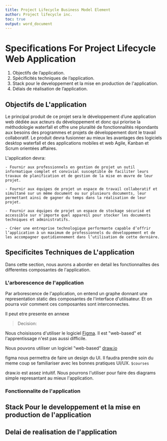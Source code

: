 ```yaml
---
title: Project Lifecycle Business Model Element
author: Project lifecycle inc.
toc: true
output: word_document
---
```


# Specifications For Project Lifecycle Web Application

1. Objectifs de l’application.
2. Spécificités techniques de l’application.
3. Stack pour le developpement et la mise en production de l'application.
4. Délais de réalisation de l’application.

## Objectifs de L'application

Le principal produit de ce projet sera le développement d’une application web dédiée aux acteurs du développement et donc qui priorise la méthodologie waterfall et offre une pluralité de fonctionnalités répondants aux besoins des programmes et projets de développement dont le travail collaboratif. Le produit devra fusionner au mieux les avantages des logiciels desktop waterfall et des applications mobiles et web Agile, Kanban et Scrum orientées affaires.

L'application devra:

    - Fournir aux professionnels en gestion de projet un outil informatique complet et convivial susceptible de faciliter leurs travaux de planification et de gestion de la mise en œuvre de leur projet.

    - Fournir aux équipes de projet un espace de travail collaboratif et simultané sur un même document ou sur plusieurs documents, leur permettant ainsi de gagner du temps dans la réalisation de leur projet.

    - Fournir aux équipes de projet un espace de stockage sécurisé et accessible sur n’importe quel appareil pour stocker les documents techniques et administratifs.

    - Créer une entreprise technologique performante capable d’offrir l’application à un maximum de professionnels du développement et de les accompagner quotidiennement dans l’utilisation de cette dernière.

## Specificites Techniques de L'application

Dans cette section, nous aurons a aborder en detail les fonctionnalites des differentes composantes de l'application.

### L'arborescence de l'application

Par arborescence de l'application, on entend un graphe donnant une representation static des composantes de l'interface d'utilisateur. Et on pourra voir comment ces composantes sont interconnectes.

Il peut etre presente en annexe

> Decision:

Nous choisissons d'utiliser le logiciel [Figma](https://www.figma.com). Il est "web-based" et l'apprentissage n'est pas aussi difficile.

Nous pouvons utiliser un logiciel "web-based" [draw.io](https://app.diagrams.net)

figma nous permettra de faire un design du UI. Il faudra prendre soin du meme coup se familiariser avec les bonnes pratiques UI/UX. `$courses`

draw.io est assez intuitif. Nous pourrons l'utiliser pour faire des diagrams simple represantant au mieux l'application.

### Fonctionnalite de l'application

## Stack Pour le developpement et la mise en production de l'application

## Delai de realisation de l'application
